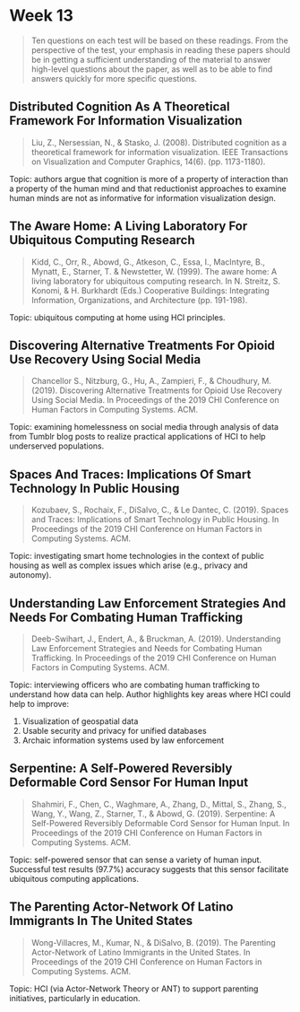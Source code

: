 # Week 13

> Ten questions on each test will be based on these readings. From the perspective of the test, your emphasis in reading these papers should be in getting a sufficient understanding of the material to answer high-level questions about the paper, as well as to be able to find answers quickly for more specific questions.

## Distributed Cognition As A Theoretical Framework For Information Visualization

> Liu, Z., Nersessian, N., & Stasko, J. (2008). Distributed cognition as a theoretical framework for information visualization. IEEE Transactions on Visualization and Computer Graphics, 14(6). (pp. 1173-1180).

Topic: authors argue that cognition is more of a property of interaction than a property of the human mind and that reductionist approaches to examine human minds are not as informative for information visualization design.

## The Aware Home: A Living Laboratory For Ubiquitous Computing Research

> Kidd, C., Orr, R., Abowd, G., Atkeson, C., Essa, I., MacIntyre, B., Mynatt, E., Starner, T. & Newstetter, W. (1999). The aware home: A living laboratory for ubiquitous computing research. In N. Streitz, S. Konomi, & H. Burkhardt (Eds.) Cooperative Buildings: Integrating Information, Organizations, and Architecture (pp. 191-198).

Topic: ubiquitous computing at home using HCI principles.

## Discovering Alternative Treatments For Opioid Use Recovery Using Social Media

> Chancellor S., Nitzburg, G., Hu, A., Zampieri, F., & Choudhury, M. (2019). Discovering Alternative Treatments for Opioid Use Recovery Using Social Media. In Proceedings of the 2019 CHI Conference on Human Factors in Computing Systems. ACM.

Topic: examining homelessness on social media through analysis of data from Tumblr blog posts to realize practical applications of HCI to help underserved populations.

## Spaces And Traces: Implications Of Smart Technology In Public Housing

> Kozubaev, S., Rochaix, F., DiSalvo, C., & Le Dantec, C. (2019). Spaces and Traces: Implications of Smart Technology in Public Housing. In Proceedings of the 2019 CHI Conference on Human Factors in Computing Systems. ACM.

Topic: investigating smart home technologies in the context of public housing as well as complex issues which arise (e.g., privacy and autonomy).

## Understanding Law Enforcement Strategies And Needs For Combating Human Trafficking

> Deeb-Swihart, J., Endert, A., & Bruckman, A. (2019). Understanding Law Enforcement Strategies and Needs for Combating Human Trafficking. In Proceedings of the 2019 CHI Conference on Human Factors in Computing Systems. ACM.

Topic: interviewing officers who are combating human trafficking to understand how data can help. Author highlights key areas where HCI could help to improve:

1. Visualization of geospatial data
2. Usable security and privacy for unified databases
3. Archaic information systems used by law enforcement

## Serpentine: A Self-Powered Reversibly Deformable Cord Sensor For Human Input

> Shahmiri, F., Chen, C., Waghmare, A., Zhang, D., Mittal, S., Zhang, S., Wang, Y., Wang, Z., Starner, T., & Abowd, G. (2019). Serpentine: A Self-Powered Reversibly Deformable Cord Sensor for Human Input. In Proceedings of the 2019 CHI Conference on Human Factors in Computing Systems. ACM.

Topic: self-powered sensor that can sense a variety of human input. Successful test results (97.7%) accuracy suggests that this sensor facilitate ubiquitous computing applications.

## The Parenting Actor-Network Of Latino Immigrants In The United States

> Wong-Villacres, M., Kumar, N., & DiSalvo, B. (2019). The Parenting Actor-Network of Latino Immigrants in the United States. In Proceedings of the 2019 CHI Conference on Human Factors in Computing Systems. ACM.

Topic: HCI (via Actor-Network Theory or ANT) to support parenting initiatives, particularly in education.
